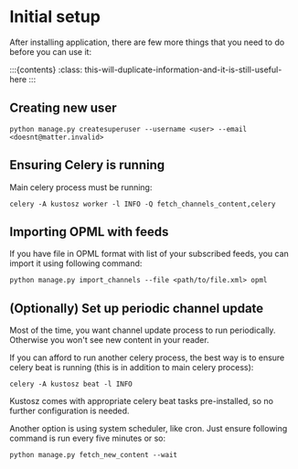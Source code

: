 # Initial setup

After installing application, there are few more things that you need to do before you can use it:

:::{contents}
:class: this-will-duplicate-information-and-it-is-still-useful-here
:::

## Creating new user

    python manage.py createsuperuser --username <user> --email <doesnt@matter.invalid>

## Ensuring Celery is running

Main celery process must be running:

    celery -A kustosz worker -l INFO -Q fetch_channels_content,celery

## Importing OPML with feeds

If you have file in OPML format with list of your subscribed feeds, you can import it using following command:

    python manage.py import_channels --file <path/to/file.xml> opml

## (Optionally) Set up periodic channel update

Most of the time, you want channel update process to run periodically. Otherwise you won't see new content in your reader.

If you can afford to run another celery process, the best way is to ensure celery beat is running (this is in addition to main celery process):

    celery -A kustosz beat -l INFO

Kustosz comes with appropriate celery beat tasks pre-installed, so no further configuration is needed.

Another option is using system scheduler, like cron. Just ensure following command is run every five minutes or so:

    python manage.py fetch_new_content --wait
